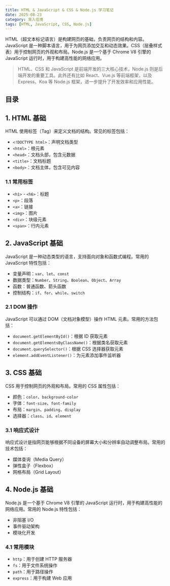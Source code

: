 ```yaml
---
title: HTML & JavaScript & CSS & Node.js 学习笔记
date: 2025-08-23
category: 渐入佳境
tags: [HTML, JavaScript, CSS, Node.js]
---
```


HTML（超文本标记语言）是构建网页的基础，负责网页的结构和内容。JavaScript 是一种脚本语言，用于为网页添加交互和动态效果。CSS（层叠样式表）用于控制网页的外观和布局。Node.js 是一个基于 Chrome V8 引擎的 JavaScript 运行时，用于构建高性能的网络应用。

> HTML、CSS 和 JavaScript 是前端开发的三大核心技术，Node.js 则是后端开发的重要工具。此外还有比如 React、Vue.js 等前端框架，以及 Express、Koa 等 Node.js 框架，进一步提升了开发效率和应用性能。

## 目录

## 1. HTML 基础

HTML 使用标签（Tag）来定义文档的结构。常见的标签包括：

- `<!DOCTYPE html>`：声明文档类型
- `<html>`：根元素
- `<head>`：文档头部，包含元数据
- `<title>`：文档标题
- `<body>`：文档主体，包含可见内容

### 1.1 常用标签

- `<h1>` - `<h6>`：标题
- `<p>`：段落
- `<a>`：链接
- `<img>`：图片
- `<div>`：块级元素
- `<span>`：行内元素

## 2. JavaScript 基础

JavaScript 是一种动态类型的语言，支持面向对象和函数式编程。常用的 JavaScript 特性包括：

- 变量声明：`var`、`let`、`const`
- 数据类型：`Number`、`String`、`Boolean`、`Object`、`Array`
- 函数：普通函数、箭头函数
- 控制结构：`if`、`for`、`while`、`switch`

### 2.1 DOM 操作

JavaScript 可以通过 DOM（文档对象模型）操作 HTML 元素。常用的方法包括：

- `document.getElementById()`：根据 ID 获取元素
- `document.getElementsByClassName()`：根据类名获取元素
- `document.querySelector()`：根据 CSS 选择器获取元素
- `element.addEventListener()`：为元素添加事件监听器

## 3. CSS 基础

CSS 用于控制网页的外观和布局。常用的 CSS 属性包括：

- 颜色：`color`、`background-color`
- 字体：`font-size`、`font-family`
- 布局：`margin`、`padding`、`display`
- 选择器：`class`、`id`、`element`

### 3.1 响应式设计

响应式设计是指网页能够根据不同设备的屏幕大小和分辨率自动调整布局。常用的技术包括：

- 媒体查询（Media Query）
- 弹性盒子（Flexbox）
- 网格布局（Grid Layout）

## 4. Node.js 基础

Node.js 是一个基于 Chrome V8 引擎的 JavaScript 运行时，用于构建高性能的网络应用。常用的 Node.js 特性包括：

- 非阻塞 I/O
- 事件驱动架构
- 模块化开发

### 4.1 常用模块

- `http`：用于创建 HTTP 服务器
- `fs`：用于文件系统操作
- `path`：用于路径操作
- `express`：用于构建 Web 应用
